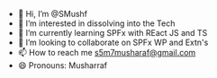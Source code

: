 - 👋 Hi, I’m @SMushf
- 👀 I’m interested in dissolving into the Tech
- 🌱 I’m currently learning SPFx with REact JS and TS
- 💞️ I’m looking to collaborate on SPFx WP and Extn's
- 📫 How to reach me s5m7musharaf@gmail.com
- 😄 Pronouns: Musharraf

<!---
SMushf/SMushf is a ✨ special ✨ repository because its `README.md` (this file) appears on your GitHub profile.
You can click the Preview link to take a look at your changes.
--->
